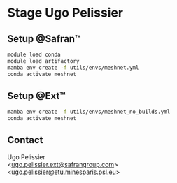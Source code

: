 # Stage Ugo Pelissier

## Setup @Safran™

```bash
module load conda
module load artifactory
mamba env create -f utils/envs/meshnet.yml
conda activate meshnet
```

## Setup @Ext™

```bash
mamba env create -f utils/envs/meshnet_no_builds.yml
conda activate meshnet
```

## Contact

Ugo Pelissier \
\<[ugo.pelissier.ext@safrangroup.com](mailto:ugo.pelissier.ext@safrangroup.com)\>
\<[ugo.pelissier@etu.minesparis.psl.eu](mailto:ugo.pelissier@etu.minesparis.psl.eu)\>

